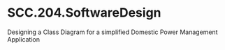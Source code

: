 # SCC.204.SoftwareDesign
Designing a Class Diagram for a simplified Domestic Power Management Application
